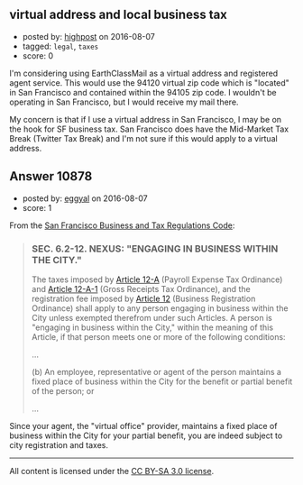 ## virtual address and local business tax

- posted by: [highpost](https://stackexchange.com/users/2212244/highpost) on 2016-08-07
- tagged: `legal`, `taxes`
- score: 0

<p>I'm considering using EarthClassMail as a virtual address and registered agent service. This would use the 94120 virtual zip code which is "located" in San Francisco and contained within the 94105 zip code. I wouldn't be operating in San Francisco, but I would receive my mail there.</p>

<p>My concern is that if I use a virtual address in San Francisco, I may be on the hook for SF business tax. San Francisco does have the Mid-Market Tax Break (Twitter Tax Break) and I'm not sure if this would apply to a virtual address.</p>



## Answer 10878

- posted by: [eggyal](https://stackexchange.com/users/310184/eggyal) on 2016-08-07
- score: 1

<p>From the <a href="http://library.amlegal.com/nxt/gateway.dll/California/business/article6commonadministrativeprovisions?f=templates$fn=altmain-nf.htm$q=[field%20folio-destination-name:%276.2-12%27]$x=Advanced#JD_6.2-12" rel="nofollow">San Francisco Business and Tax Regulations Code</a>:</p>

<blockquote>
  <h3>SEC. 6.2-12.  NEXUS: "ENGAGING IN BUSINESS WITHIN THE CITY."</h3>
  
  <p>The taxes imposed by <a href="http://library.amlegal.com/nxt/gateway.dll?f=jumplink$jumplink_x=Advanced$jumplink_vpc=first$jumplink_xsl=querylink.xsl$jumplink_sel=title;path;content-type;home-title;item-bookmark$jumplink_d=california(business)$jumplink_q=[field%20folio-destination-name:%27Article%2012-A%27]$jumplink_md=target-id=JD_Article12-A" rel="nofollow">Article 12-A</a> (Payroll Expense Tax Ordinance) and <a href="http://library.amlegal.com/nxt/gateway.dll?f=jumplink$jumplink_x=Advanced$jumplink_vpc=first$jumplink_xsl=querylink.xsl$jumplink_sel=title;path;content-type;home-title;item-bookmark$jumplink_d=california(business)$jumplink_q=[field%20folio-destination-name:%27Article%2012-A-1%27]$jumplink_md=target-id=JD_Article12-A-1" rel="nofollow">Article 12-A-1</a> (Gross Receipts Tax Ordinance), and the registration fee imposed by <a href="http://library.amlegal.com/nxt/gateway.dll?f=jumplink$jumplink_x=Advanced$jumplink_vpc=first$jumplink_xsl=querylink.xsl$jumplink_sel=title;path;content-type;home-title;item-bookmark$jumplink_d=california(business)$jumplink_q=[field%20folio-destination-name:%27Article%2012%27]$jumplink_md=target-id=JD_Article12" rel="nofollow">Article 12</a> (Business Registration Ordinance) shall apply to any person engaging in business within the City unless exempted therefrom under such Articles. A person is "engaging in business within the City," within the meaning of this Article, if that person meets one or more of the following conditions:</p>
  
  <p>&hellip;</p>
  
  <p>(b)   An employee, representative or agent of the person maintains a fixed place of business within the City for the benefit or partial benefit of the person; or</p>
  
  <p>&hellip;</p>
</blockquote>

<p>Since your agent, the "virtual office" provider, maintains a fixed place of business within the City for your partial benefit, you are indeed subject to city registration and taxes.</p>




---

All content is licensed under the [CC BY-SA 3.0 license](https://creativecommons.org/licenses/by-sa/3.0/).
